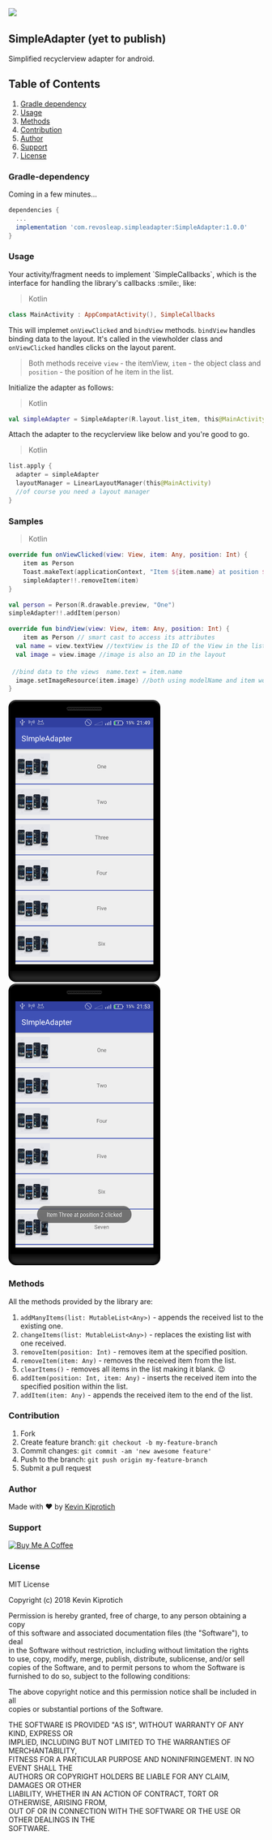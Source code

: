 <a href="https://codeclimate.com/github/Kevin-Kip/SimpleAdapter/maintainability"><img src="https://api.codeclimate.com/v1/badges/449b61300a6c3b7345e9/maintainability" /></a>

## SimpleAdapter (yet to publish)
Simplified recyclerview adapter for android.
## Table of Contents
1. [Gradle dependency](#gradle-dependency)
2. [Usage](#usage)
3. [Methods](#methods)
4. [Contribution](#contribution)
5. [Author](#author)
6. [Support](#support)
7. [License](#license)

<h3 id="gradle-dependency">Gradle-dependency</h3>
Coming in a few minutes...

```gradle
dependencies {
  ...
  implementation 'com.revosleap.simpleadapter:SimpleAdapter:1.0.0'
}
```
<h3 id="usage">Usage</h3>
Your activity/fragment needs to implement `SimpleCallbacks`, which is the interface for handling the library's callbacks :smile:, like:

> Kotlin
```kotlin
class MainActivity : AppCompatActivity(), SimpleCallbacks
```
This will implemet `onViewClicked` and `bindView` methods.
`bindView` handles binding data to the layout. It's called in the viewholder class and `onViewClicked` handles clicks on the layout parent.
> Both methods receive `view` - the itemView, `item` - the object class and `position` - the position of he item in the list.

Initialize the adapter as follows:
> Kotlin
```kotlin
val simpleAdapter = SimpleAdapter(R.layout.list_item, this@MainActivity)
```

Attach the adapter to the recyclerview like below and you're good to go.
> Kotlin
```kotlin 
list.apply {  
  adapter = simpleAdapter  
  layoutManager = LinearLayoutManager(this@MainActivity)  
  //of course you need a layout manager
}
```

<h3 id="samples"> Samples</h3>

> Kotlin
```kotlin
override fun onViewClicked(view: View, item: Any, position: Int) {  
    item as Person  
    Toast.makeText(applicationContext, "Item ${item.name} at position $position clicked", Toast.LENGTH_SHORT).show()  
    simpleAdapter!!.removeItem(item)  
}
```
```kotlin
val person = Person(R.drawable.preview, "One")  
simpleAdapter!!.addItem(person)
```

```kotlin
override fun bindView(view: View, item: Any, position: Int) {  
    item as Person // smart cast to access its attributes  
  val name = view.textView //textView is the ID of the View in the list item layout  
  val image = view.image //image is also an ID in the layout  
  
 //bind data to the views  name.text = item.name  
  image.setImageResource(item.image) //both using modelName and item work  
}
```

<img src="art/device1.png" width="300"/> <img src="art/device2.png" width="300"/>

<h3 id="methods">Methods</h3>

All the methods provided by the library are:
1. `addManyItems(list: MutableList<Any>)` - appends the received list to the existing one.
2. `changeItems(list: MutableList<Any>)` - replaces the existing list with one received. 
3. `removeItem(position: Int)` - removes item at the specified position.
4. `removeItem(item: Any)` - removes the received item from the list.
5. `clearItems()` - removes all items in the list making it blank. :wink:
6. `addItem(position: Int, item: Any)` - inserts the received item into the specified position within the list.
7. `addItem(item: Any)` - appends the received item to the end of the list.

<h3 id="contribution">Contribution</h3>

1.  Fork
2.  Create feature branch:  `git checkout -b my-feature-branch`
3.  Commit changes:  `git commit -am 'new awesome feature'`
4.  Push to the branch:  `git push origin my-feature-branch`
5.  Submit a pull request 

<h3 id="author">Author</h3>

Made with :heart: by [Kevin Kiprotich](kevinkip.rf.gd)

<h3 id="support">Support</h3>

<a href="https://www.buymeacoffee.com/CHFudJf9j" target="_blank"><img src="https://www.buymeacoffee.com/assets/img/custom_images/purple_img.png" alt="Buy Me A Coffee" style="height: auto !important;width: auto !important;" ></a>

<h3 id="license"> License</h3>

MIT License  
  
Copyright (c) 2018 Kevin Kiprotich  
  
Permission is hereby granted, free of charge, to any person obtaining a copy  
of this software and associated documentation files (the "Software"), to deal  
in the Software without restriction, including without limitation the rights  
to use, copy, modify, merge, publish, distribute, sublicense, and/or sell  
copies of the Software, and to permit persons to whom the Software is  
furnished to do so, subject to the following conditions:  
  
The above copyright notice and this permission notice shall be included in all  
copies or substantial portions of the Software.  
  
THE SOFTWARE IS PROVIDED "AS IS", WITHOUT WARRANTY OF ANY KIND, EXPRESS OR  
IMPLIED, INCLUDING BUT NOT LIMITED TO THE WARRANTIES OF MERCHANTABILITY,  
FITNESS FOR A PARTICULAR PURPOSE AND NONINFRINGEMENT. IN NO EVENT SHALL THE  
AUTHORS OR COPYRIGHT HOLDERS BE LIABLE FOR ANY CLAIM, DAMAGES OR OTHER  
LIABILITY, WHETHER IN AN ACTION OF CONTRACT, TORT OR OTHERWISE, ARISING FROM,  
OUT OF OR IN CONNECTION WITH THE SOFTWARE OR THE USE OR OTHER DEALINGS IN THE  
SOFTWARE.